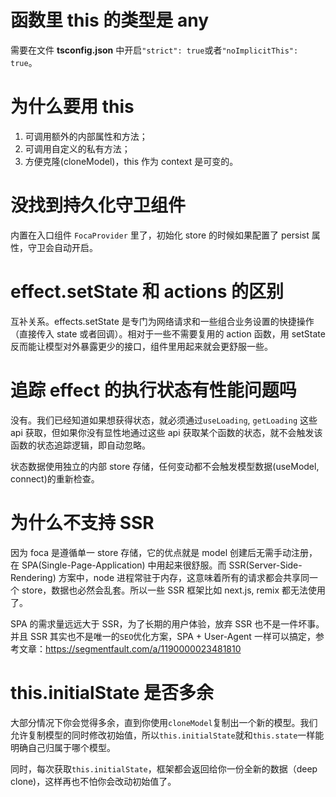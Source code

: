 # <!-- {docsify-ignore} -->

# 函数里 this 的类型是 any

需要在文件 **tsconfig.json** 中开启`"strict": true`或者`"noImplicitThis": true`。

# 为什么要用 this

1. 可调用额外的内部属性和方法；
2. 可调用自定义的私有方法；
3. 方便克隆(cloneModel)，this 作为 context 是可变的。

# 没找到持久化守卫组件

内置在入口组件 `FocaProvider` 里了，初始化 store 的时候如果配置了 persist 属性，守卫会自动开启。

# effect.setState 和 actions 的区别

互补关系。effects.setState 是专门为网络请求和一些组合业务设置的快捷操作（直接传入 state 或者回调）。相对于一些不需要复用的 action 函数，用 setState 反而能让模型对外暴露更少的接口，组件里用起来就会更舒服一些。

# 追踪 effect 的执行状态有性能问题吗

没有。我们已经知道如果想获得状态，就必须通过`useLoading`, `getLoading` 这些 api 获取，但如果你没有显性地通过这些 api 获取某个函数的状态，就不会触发该函数的状态追踪逻辑，即自动忽略。

状态数据使用独立的内部 store 存储，任何变动都不会触发模型数据(useModel, connect)的重新检查。

# 为什么不支持 SSR

因为 foca 是遵循单一 store 存储，它的优点就是 model 创建后无需手动注册，在 SPA(Single-Page-Application) 中用起来很舒服。而 SSR(Server-Side-Rendering) 方案中，node 进程常驻于内存，这意味着所有的请求都会共享同一个 store，数据也必然会乱套。所以一些 SSR 框架比如 next.js, remix 都无法使用了。

SPA 的需求量远远大于 SSR，为了长期的用户体验，放弃 SSR 也不是一件坏事。并且 SSR 其实也不是唯一的`SEO`优化方案，SPA + User-Agent 一样可以搞定，参考文章：https://segmentfault.com/a/1190000023481810

# this.initialState 是否多余

大部分情况下你会觉得多余，直到你使用`cloneModel`复制出一个新的模型。我们允许复制模型的同时修改初始值，所以`this.initialState`就和`this.state`一样能明确自己归属于哪个模型。

同时，每次获取`this.initialState`，框架都会返回给你一份全新的数据（deep clone)，这样再也不怕你会改动初始值了。
